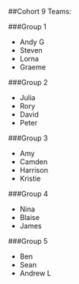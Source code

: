 ##Cohort 9 Teams:

###Group 1
- Andy G
- Steven 
- Lorna 
- Graeme

###Group 2
- Julia 
- Rory 
- David 
- Peter

###Group 3
- Amy 
- Camden
- Harrison 
- Kristie

###Group 4
- Nina
- Blaise
- James

###Group 5
- Ben
- Sean
- Andrew L



